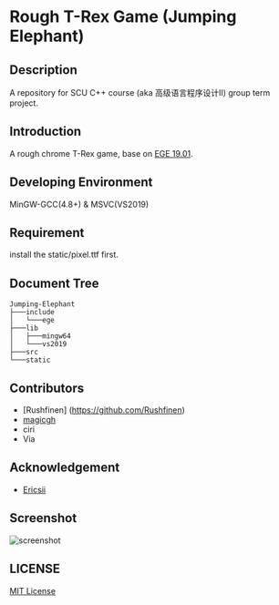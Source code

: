 # Rough T-Rex Game (Jumping Elephant)
## Description 
A repository for SCU C++ course (aka 高级语言程序设计II) group term project.

## Introduction 
A rough chrome T-Rex game, base on [EGE 19.01](https://xege.org/). 

## Developing Environment
MinGW-GCC(4.8+) & MSVC(VS2019) 

## Requirement
install the static/pixel.ttf first.

## Document Tree 
```
Jumping-Elephant
├───include
│   └───ege
├───lib
│   ├───mingw64
│   └───vs2019
├───src
└───static
```

## Contributors
* [Rushfinen] (https://github.com/Rushfinen)
* [magicgh](https://github.com/magicgh)
* ciri
* Via
  
## Acknowledgement
* [Ericsii](https://github.com/Ericsii)
  
## Screenshot
![screenshot](https://i.loli.net/2020/06/12/7pnVq6BRDrOKcby.gif)

## LICENSE
[MIT License](https://mit-license.org/)
